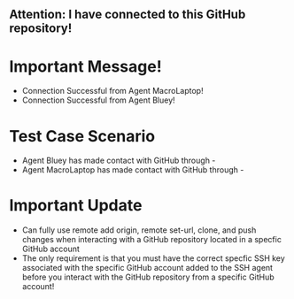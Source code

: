 ## Attention: I have connected to this GitHub repository! 

# Important Message!
- Connection Successful from Agent MacroLaptop!
- Connection Successful from Agent Bluey! 

# Test Case Scenario
* Agent Bluey has made contact with GitHub through - 
* Agent MacroLaptop has made contact with GitHub through - 

# Important Update
* Can fully use remote add origin, remote set-url, clone, and push changes when interacting with a GitHub repository located in a specfic GitHub account
* The only requirement is that you must have the correct specfic SSH key associated with the specific GitHub account added to the SSH agent before you interact with the GitHub repository from a specific GitHub account! 